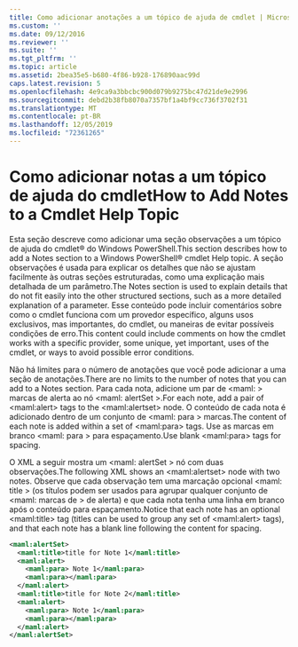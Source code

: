```yaml
---
title: Como adicionar anotações a um tópico de ajuda de cmdlet | Microsoft Docs
ms.custom: ''
ms.date: 09/12/2016
ms.reviewer: ''
ms.suite: ''
ms.tgt_pltfrm: ''
ms.topic: article
ms.assetid: 2bea35e5-b680-4f86-b928-176890aac99d
caps.latest.revision: 5
ms.openlocfilehash: 4e9ca9a3bbcbc900d079b9275bc47d21de9e2996
ms.sourcegitcommit: debd2b38fb8070a7357bf1a4bf9cc736f3702f31
ms.translationtype: MT
ms.contentlocale: pt-BR
ms.lasthandoff: 12/05/2019
ms.locfileid: "72361265"
---
```

# <a name="how-to-add-notes-to-a-cmdlet-help-topic"></a><span data-ttu-id="f54f4-102">Como adicionar notas a um tópico de ajuda do cmdlet</span><span class="sxs-lookup"><span data-stu-id="f54f4-102">How to Add Notes to a Cmdlet Help Topic</span></span>

<span data-ttu-id="f54f4-103">Esta seção descreve como adicionar uma seção observações a um tópico de ajuda do cmdlet® do Windows PowerShell.</span><span class="sxs-lookup"><span data-stu-id="f54f4-103">This section describes how to add a Notes section to a Windows PowerShell® cmdlet Help topic.</span></span> <span data-ttu-id="f54f4-104">A seção observações é usada para explicar os detalhes que não se ajustam facilmente às outras seções estruturadas, como uma explicação mais detalhada de um parâmetro.</span><span class="sxs-lookup"><span data-stu-id="f54f4-104">The Notes section is used to explain details that do not fit easily into the other structured sections, such as a more detailed explanation of a parameter.</span></span> <span data-ttu-id="f54f4-105">Esse conteúdo pode incluir comentários sobre como o cmdlet funciona com um provedor específico, alguns usos exclusivos, mas importantes, do cmdlet, ou maneiras de evitar possíveis condições de erro.</span><span class="sxs-lookup"><span data-stu-id="f54f4-105">This content could include comments on how the cmdlet works with a specific provider, some unique, yet important, uses of the cmdlet, or ways to avoid possible error conditions.</span></span>

<span data-ttu-id="f54f4-106">Não há limites para o número de anotações que você pode adicionar a uma seção de anotações.</span><span class="sxs-lookup"><span data-stu-id="f54f4-106">There are no limits to the number of notes that you can add to a Notes section.</span></span> <span data-ttu-id="f54f4-107">Para cada nota, adicione um par de \<maml: > marcas de alerta ao nó \<maml: alertSet >.</span><span class="sxs-lookup"><span data-stu-id="f54f4-107">For each note, add a pair of \<maml:alert> tags to the \<maml:alertset> node.</span></span> <span data-ttu-id="f54f4-108">O conteúdo de cada nota é adicionado dentro de um conjunto de \<maml: para > marcas.</span><span class="sxs-lookup"><span data-stu-id="f54f4-108">The content of each note is added within a set of \<maml:para> tags.</span></span> <span data-ttu-id="f54f4-109">Use as marcas em branco \<maml: para > para espaçamento.</span><span class="sxs-lookup"><span data-stu-id="f54f4-109">Use blank \<maml:para> tags for spacing.</span></span>

<span data-ttu-id="f54f4-110">O XML a seguir mostra um \<maml: alertSet > nó com duas observações.</span><span class="sxs-lookup"><span data-stu-id="f54f4-110">The following XML shows an \<maml:alertset> node with two notes.</span></span> <span data-ttu-id="f54f4-111">Observe que cada observação tem uma marcação opcional \<maml: title > (os títulos podem ser usados para agrupar qualquer conjunto de \<maml: marcas de > de alerta) e que cada nota tenha uma linha em branco após o conteúdo para espaçamento.</span><span class="sxs-lookup"><span data-stu-id="f54f4-111">Notice that each note has an optional \<maml:title> tag (titles can be used to group any set of \<maml:alert> tags), and that each note has a blank line following the content for spacing.</span></span>

```xml
<maml:alertSet>
  <maml:title>title for Note 1</maml:title>
  <maml:alert>
    <maml:para> Note 1</maml:para>
    <maml:para></maml:para>
  </maml:alert>
  <maml:title>title for Note 2</maml:title>
  <maml:alert>
    <maml:para> Note 1</maml:para>
    <maml:para></maml:para>
  </maml:alert>
</maml:alertSet>
```



